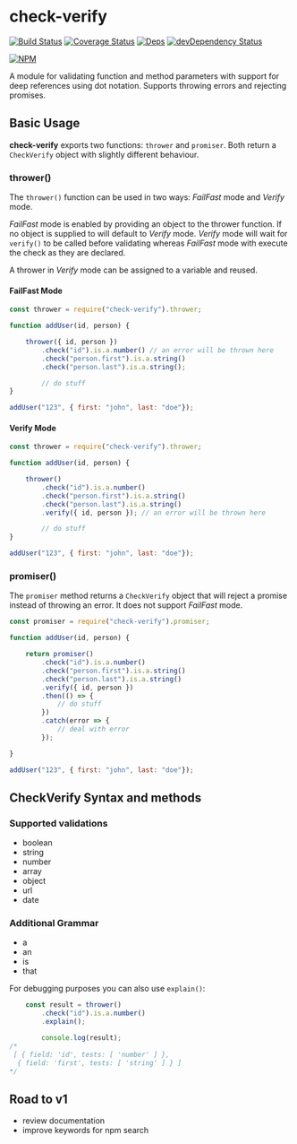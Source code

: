 # check-verify

[![Build Status](https://travis-ci.org/midknight41/check-verify.svg?branch=master)](https://travis-ci.org/midknight41/check-verify) [![Coverage Status](https://coveralls.io/repos/github/midknight41/check-verify/badge.svg?branch=master)](https://coveralls.io/github/midknight41/check-verify?branch=master)
[![Deps](https://david-dm.org/midknight41/check-verify.svg)](https://david-dm.org/midknight41/check-verify#info=dependencies) [![devDependency Status](https://david-dm.org/midknight41/check-verify/dev-status.svg)](https://david-dm.org/midknight41/check-verify#info=devDependencies)

[![NPM](https://nodei.co/npm/check-verify.png?downloads=true)](https://www.npmjs.com/package/check-verify/)

A module for validating function and method parameters with support for deep references using dot notation. Supports throwing errors and rejecting promises.

## Basic Usage

**check-verify** exports two functions: ```thrower``` and ```promiser```. Both return a ```CheckVerify``` object with slightly different behaviour.

### thrower()

The ```thrower()``` function can be used in two ways: *FailFast* mode and *Verify* mode.

*FailFast* mode is enabled by providing an object to the thrower function. If no object is supplied to will default to *Verify* mode. *Verify* mode will wait for ```verify()``` to be called before validating whereas *FailFast* mode with execute the check as they are declared.

A thrower in *Verify* mode can be assigned to a variable and reused.

#### FailFast Mode

```js
const thrower = require("check-verify").thrower;

function addUser(id, person) {

	thrower({ id, person })
		.check("id").is.a.number() // an error will be thrown here
		.check("person.first").is.a.string()
		.check("person.last").is.a.string();

		// do stuff
}

addUser("123", { first: "john", last: "doe"});
```

#### Verify Mode

```js
const thrower = require("check-verify").thrower;

function addUser(id, person) {

	thrower()
		.check("id").is.a.number()
		.check("person.first").is.a.string()
		.check("person.last").is.a.string()
		.verify({ id, person }); // an error will be thrown here

		// do stuff
}

addUser("123", { first: "john", last: "doe"});
```

### promiser()

The ```promiser``` method returns a ```CheckVerify``` object that will reject a promise instead of throwing an error. It does not support *FailFast* mode.

```js
const promiser = require("check-verify").promiser;

function addUser(id, person) {

	return promiser()
		.check("id").is.a.number()
		.check("person.first").is.a.string()
		.check("person.last").is.a.string()
		.verify({ id, person })
		.then(() => {
			// do stuff
		})
		.catch(error => {
			// deal with error
		});

}

addUser("123", { first: "john", last: "doe"});
```
## CheckVerify Syntax and methods

### Supported validations
- boolean
- string
- number
- array
- object
- url
- date

### Additional Grammar
- a
- an
- is
- that

For debugging purposes you can also use ```explain()```:

```js
	const result = thrower()
		.check("id").is.a.number()
		.explain();

		console.log(result);
/*
 [ { field: 'id', tests: [ 'number' ] },
  { field: 'first', tests: [ 'string' ] } ]
*/
```

## Road to v1

- review documentation
- improve keywords for npm search
